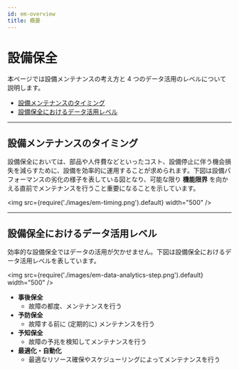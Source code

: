 ```yaml
---
id: em-overview
title: 概要
---
```

# 設備保全
本ページでは設備メンテナンスの考え方と 4 つのデータ活用のレベルについて説明します。

<!--Create agenda for me-->
- [設備メンテナンスのタイミング](#設備メンテナンスのタイミング)
- [設備保全におけるデータ活用レベル](#設備保全におけるデータ活用レベル)

---

## 設備メンテナンスのタイミング
設備保全においては、部品や人件費などといったコスト、設備停止に伴う機会損失を減らすために、設備を効率的に運用することが求められます。下図は設備パフォーマンスの劣化の様子を表している図となり、可能な限り **機能限界** を向かえる直前でメンテナンスを行うこと重要になることを示しています。

<img src={require('./images/em-timing.png').default} width="500" /><br />

---

## 設備保全におけるデータ活用レベル
効率的な設備保全ではデータの活用が欠かせません。下図は設備保全におけるデータ活用レベルを表しています。

<img src={require('./images/em-data-analytics-step.png').default} width="500" /><br />


- **事後保全**
  - 故障の都度、メンテナンスを行う
- **予防保全**
  - 故障する前に (定期的に) メンテナンスを行う
- **予知保全**
  - 故障の予兆を検知してメンテナンスを行う
- **最適化・自動化**
  - 最適なリソース確保やスケジューリングによってメンテナンスを行う

